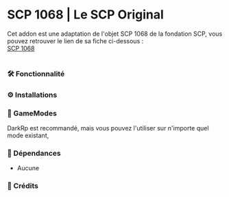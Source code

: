 # SCP 1068 | Le SCP Original

Cet addon est une adaptation de l'objet SCP 1068 de la fondation SCP, vous pouvez retrouver le lien de sa fiche ci-dessous : <br>
[SCP 1068](http://fondationscp.wikidot.com/scp-1068) <br><br>

### 🛠️ Fonctionnalité


### ⚙️ Installations


### 🧩 GameModes

DarkRp est recommandé, mais vous pouvez l'utiliser sur n'importe quel mode existant,<br>

### 📌 Dépendances

- Aucune

### 🤝 Crédits